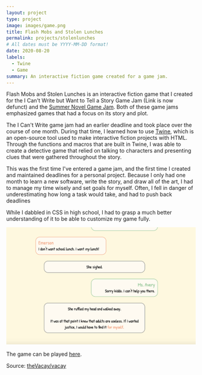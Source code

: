 ```yaml
---
layout: project
type: project
image: images/game.png
title: Flash Mobs and Stolen Lunches
permalink: projects/stolenlunches
# All dates must be YYYY-MM-DD format!
date: 2020-08-20
labels:
  - Twine
  - Game
summary: An interactive fiction game created for a game jam.
---
```


Flash Mobs and Stolen Lunches is an interactive fiction game that I created for the I Can't Write but Want to Tell a Story Game Jam (Link is now defunct) and the [Summer Novel Game Jam](https://itch.io/jam/sunofes20). Both of these game jams emphasized games that had a focus on its story and plot. 

The I Can't Write game jam had an earlier deadline and took place over the course of one month. During that time, I learned how to use [Twine](https://twinery.org/), which is an open-source tool used to make interactive fiction projects with HTML. Through the functions and macros that are built in Twine, I was able to create a detective game that relied on talking to characters and presenting clues that were gathered throughout the story. 

This was the first time I've entered a game jam, and the first time I created and maintained deadlines for a personal project. Because I only had one month to learn a new software, write the story, and draw all of the art, I had to manage my time wisely and set goals for myself. Often, I fell in danger of underestimating how long a task would take, and had to push back deadlines 

While I dabbled in CSS in high school, I had to grasp a much better understanding of it to be able to customize my game fully. 

<img class="ui image" src="../images/game1.png">

The game can be played [here](https://hullabaloo.itch.io/flash-mobs-and-stolen-lunches).

Source: <a href="https://github.com/theVacay/vacay"><i class="large github icon"></i>theVacay/vacay</a>
